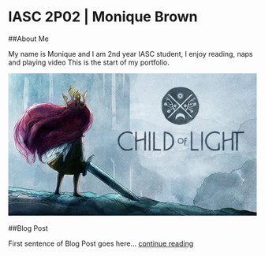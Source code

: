 # IASC 2P02 | Monique Brown

##About Me

My name is Monique and I am 2nd year IASC student, I enjoy reading, naps and playing video This is the start of my portfolio.

![](imagez/CoL.webp)

##Blog Post

First sentence of Blog Post goes here... [continue reading](blog)
